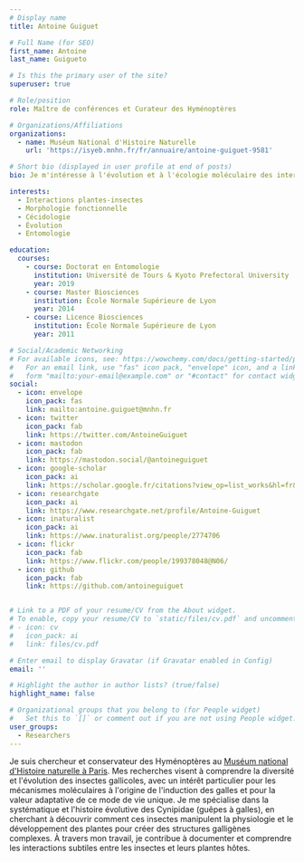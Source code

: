 ```yaml
---
# Display name
title: Antoine Guiguet

# Full Name (for SEO)
first_name: Antoine
last_name: Guigueto

# Is this the primary user of the site?
superuser: true

# Role/position
role: Maître de conférences et Curateur des Hyménoptères

# Organizations/Affiliations
organizations:
  - name: Muséum National d'Histoire Naturelle
    url: 'https://isyeb.mnhn.fr/fr/annuaire/antoine-guiguet-9581'

# Short bio (displayed in user profile at end of posts)
bio: Je m'intéresse à l'évolution et à l'écologie moléculaire des interactions plantes-insectes.

interests:
  - Interactions plantes-insectes
  - Morphologie fonctionnelle
  - Cécidologie
  - Évolution
  - Entomologie

education:
  courses:
    - course: Doctorat en Entomologie
      institution: Université de Tours & Kyoto Prefectoral University
      year: 2019
    - course: Master Biosciences
      institution: École Normale Supérieure de Lyon
      year: 2014
    - course: Licence Biosciences
      institution: École Normale Supérieure de Lyon
      year: 2011

# Social/Academic Networking
# For available icons, see: https://wowchemy.com/docs/getting-started/page-builder/#icons
#   For an email link, use "fas" icon pack, "envelope" icon, and a link in the
#   form "mailto:your-email@example.com" or "#contact" for contact widget.
social:
  - icon: envelope
    icon_pack: fas
    link: mailto:antoine.guiguet@mnhn.fr
  - icon: twitter
    icon_pack: fab
    link: https://twitter.com/AntoineGuiguet
  - icon: mastodon
    icon_pack: fab
    link: https://mastodon.social/@antoineguiguet
  - icon: google-scholar
    icon_pack: ai
    link: https://scholar.google.fr/citations?view_op=list_works&hl=fr&hl=fr&user=aLrKe2kAAAAJ
  - icon: researchgate
    icon_pack: ai
    link: https://www.researchgate.net/profile/Antoine-Guiguet
  - icon: inaturalist
    icon_pack: ai
    link: https://www.inaturalist.org/people/2774706
  - icon: flickr
    icon_pack: fab
    link: https://www.flickr.com/people/199378048@N06/
  - icon: github
    icon_pack: fab
    link: https://github.com/antoineguiguet


# Link to a PDF of your resume/CV from the About widget.
# To enable, copy your resume/CV to `static/files/cv.pdf` and uncomment the lines below.
# - icon: cv
#   icon_pack: ai
#   link: files/cv.pdf

# Enter email to display Gravatar (if Gravatar enabled in Config)
email: ''

# Highlight the author in author lists? (true/false)
highlight_name: false

# Organizational groups that you belong to (for People widget)
#   Set this to `[]` or comment out if you are not using People widget.
user_groups:
  - Researchers
---
```


Je suis chercheur et conservateur des Hyménoptères au [Muséum national d'Histoire naturelle à Paris](https://isyeb.mnhn.fr/fr/annuaire/antoine-guiguet-9581). Mes recherches visent à comprendre la diversité et l'évolution des insectes gallicoles, avec un intérêt particulier pour les mécanismes moléculaires à l'origine de l'induction des galles et pour la valeur adaptative de ce mode de vie unique. Je me spécialise dans la systématique et l'histoire évolutive des Cynipidae (guêpes à galles), en cherchant à découvrir comment ces insectes manipulent la physiologie et le développement des plantes pour créer des structures galligènes complexes. À travers mon travail, je contribue à documenter et comprendre les interactions subtiles entre les insectes et leurs plantes hôtes.


